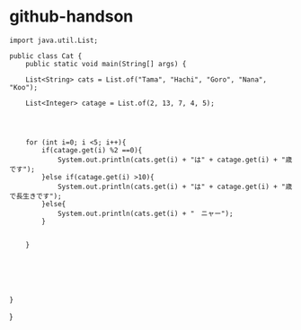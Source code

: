 # github-handson




    import java.util.List;

    public class Cat {
        public static void main(String[] args) {

        List<String> cats = List.of("Tama", "Hachi", "Goro", "Nana", "Koo");

        List<Integer> catage = List.of(2, 13, 7, 4, 5);



    
        for (int i=0; i <5; i++){
            if(catage.get(i) %2 ==0){
                System.out.println(cats.get(i) + "は" + catage.get(i) + "歳です");
            }else if(catage.get(i) >10){
                System.out.println(cats.get(i) + "は" + catage.get(i) + "歳で長生きです");
            }else{
                System.out.println(cats.get(i) + "　ニャー");
            }


        }






    }










}


